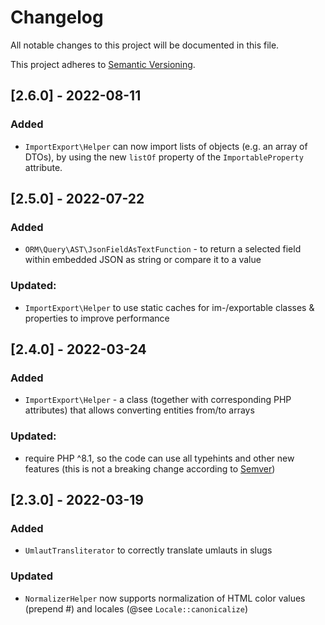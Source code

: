 # Changelog
All notable changes to this project will be documented in this file.

This project adheres to [Semantic Versioning](https://semver.org/spec/v2.0.0.html).

## [2.6.0] - 2022-08-11
### Added
- `ImportExport\Helper` can now import lists of objects (e.g. an array of DTOs), by
  using the new `listOf` property of the `ImportableProperty` attribute.

## [2.5.0] - 2022-07-22
### Added
- `ORM\Query\AST\JsonFieldAsTextFunction` - to return a selected field within embedded JSON
  as string or compare it to a value
### Updated:
- `ImportExport\Helper` to use static caches for im-/exportable classes & properties to
  improve performance

## [2.4.0] - 2022-03-24
### Added
- `ImportExport\Helper` - a class (together with corresponding PHP attributes) that allows
  converting entities from/to arrays
### Updated:
- require PHP ^8.1, so the code can use all typehints and other new features
  (this is not a breaking change according to
  [Semver](https://github.com/semver/semver/blob/df7bd79bda7d7fe6da20d0724fe0111678cbaa8f/semver.md#what-should-i-do-if-i-update-my-own-dependencies-without-changing-the-public-api))

## [2.3.0] - 2022-03-19
### Added
- `UmlautTransliterator` to correctly translate umlauts in slugs
### Updated
- `NormalizerHelper` now supports normalization of HTML color values (prepend #)
  and locales (@see `Locale::canonicalize`)
